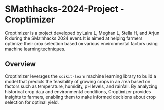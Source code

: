 # SMathhacks-2024-Project - Croptimizer

Croptimizer is a project developed by Laira L, Meghan L, Stella H, and Arjun R during the SMathhacks 2024 event. It is aimed at helping farmers optimize their crop selection based on various environmental factors using machine learning techniques.

## Overview
Croptimizer leverages the `scikit-learn` machine learning library to build a model that predicts the feasibility of growing crops in an area based on factors such as temperature, humidity, pH levels, and rainfall. By analyzing historical crop data and environmental conditions, Croptimizer provides insights to farmers, enabling them to make informed decisions about crop selection for optimal yield.
